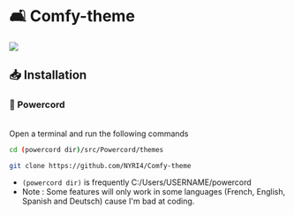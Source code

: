 # 🛋️ Comfy-theme
<img src="https://i.ibb.co/80cpTsc/comfy.png">

## 📥 Installation
### 🔌 Powercord

</br>Open a terminal and run the following commands
```sh
cd (powercord dir)/src/Powercord/themes
```
```sh
git clone https://github.com/NYRI4/Comfy-theme
```
* `(powercord dir)` is frequently C:/Users/USERNAME/powercord
* Note : Some features will only work in some languages (French, English, Spanish and Deutsch) cause I'm bad at coding.
